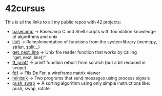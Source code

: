 # 42cursus

This is all the links to all my public repos with 42 projects:

- [basecamp](https://github.com/diegogamedev/42-basecamp) -> Basecamp C and Shell scripts with foundation knowledge of algorithms and unix
- [libft](https://github.com/diegogamedev/42cursus-libft) -> Reimplementation of functions from the system library (memcpy, strlen, split...)
- [get_next_line](https://github.com/diegogamedev/42cursus-get_next_line) -> Unix file reader function that works by calling "get_next_line()"
- [ft_printf](https://github.com/diegogamedev/42cursus-ft_printf) -> printf function rebuilt from scratch (but a bit reduced in scope)
- [fdf](https://github.com/diegogamedev/42cursus-FdF) -> Fils De Fer, a wireframe matrix viewer
- [minitalk](https://github.com/diegogamedev/42cursus-minitalk) -> Two programs that send messages using process signals
- [push_swap](https://github.com/diegogamedev/42cursus-push_swap) -> A sorting algorithm using only simple instructions like: push, swap, rotate
